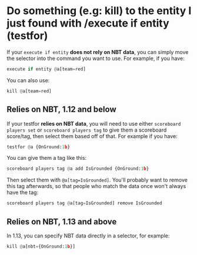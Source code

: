 # Do something (e.g: kill) to the entity I just found with /execute if entity (testfor)

If your `execute if entity` **does not rely on NBT data**, you can simply move the selector into the command you want to use. For example, if you have:

```py
execute if entity @a[team=red]
```

You can also use:

```py
kill @a[team=red]
```

## Relies on NBT, 1.12 and below

If your testfor **relies on NBT data**, you will need to use either `scoreboard players set` or `scoreboard players tag` to give them a scoreboard score/tag, then select them based off of that. For example if you have:

```py
testfor @a {OnGround:1b}
```

You can give them a tag like this:

```py
scoreboard players tag @a add IsGrounded {OnGround:1b}
```

Then select them with `@a[tag=IsGrounded]`. You'll probably want to remove this tag afterwards, so that people who match the data once won't always have the tag:

```py
scoreboard players tag @a[tag=IsGrounded] remove IsGrounded
```

## Relies on NBT, 1.13 and above

In 1.13, you can specify NBT data directly in a selector, for example:

```py
kill @a[nbt={OnGround:1b}]
```